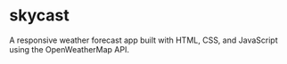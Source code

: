 # skycast
A responsive weather forecast app built with HTML, CSS, and JavaScript using the OpenWeatherMap API.

